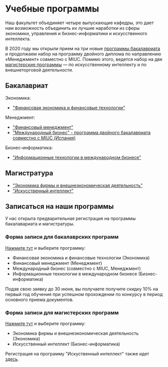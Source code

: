 # Учебные программы 

Наш факультет объединяет четыре выпускающие кафедры, это дает нам возможность объединить их лучшие наработки из сферы экономики, управления и бизнес-информатики и искусственного интеллекта.

В 2020 году мы открыли прием на три новые [программы бакалавриата](#_2) и продолжаем набор на программу двойного диплома по направлению «Менеджмент» совместно с MIUC. Помимо этого, ведется набор на две [магистерские программы](#_3) — по искусственному интеллекту и по внешнеторговой деятельности.


## Бакалавриат

Экономика:

- ["Финансовая экономика и финансовые технологии"](http://pk.odin.mgimo.ru/bakalavriat/efi/index.html)

Менеджмент:

- ["Финансовый менеджмент"](http://pk.odin.mgimo.ru/bakalavriat/fim.html)
- ["Международный бизнес" - программа двойного бакалавриата совместно с MIUC (Испания)](http://pk.odin.mgimo.ru/bakalavriat/miuc.html)

Бизнес-информатика:

- ["Информационные технологии в международном бизнесе"](http://pk.odin.mgimo.ru/bakalavriat/itmb.html)

## Магистратура

- ["Экономика фирмы и внешнеэкономическая деятельность"][ved]
- ["Искусственный интеллект"][ai]

[ai]: https://ai.mgimo.ru
[ved]: http://pk.odin.mgimo.ru/master/efi.html


## Записаться на наши программы

У нас открыта предварительная регистрация на программы бакалавариата и магистратуры. 

### Форма записи для бакалаврских программ 

[Нажмите тут][bac_form] и выберите программу:

- Финансовая экономика и финансовые технологии (Экономика)
- Финансовый менеджмент (Менеджмент)
- Международный бизнес (совместно с MIUC,  Менеджмент)
- Информационные технологии в международном бизнесе (Бизнес-информатика)

Подав свою заявку до 30 июня, вы получаете получите скидку 10% на первый год обучения при успешном прохождении по конкурсу в период основного приема документов.

### Форма записи для магистерских программ 

[Нажмите тут][mag_form] и выберите программу:

-  Экономика фирмы и внешнеэкономическая деятельность (Экономика)
- Искусственный интеллект (Бизнес-информатика)

Регистрация на программу "Искуственный интеллект" также идет [здесь](https://ai.mgimo.ru/app.html).

[bac_form]: https://docs.google.com/forms/d/e/1FAIpQLSfX_7gkrODV0iWrMpQ65yEBEyobX9QQ6EoaXAeT0-IygQL1tA/viewform

[mag_form]: https://docs.google.com/forms/d/e/1FAIpQLSfXbrGrn8EOImNou0887ZZ7L6Ff6pQTmnBe3xjLCvSTdde5sw/viewform


